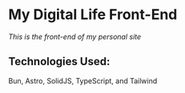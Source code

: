 # My Digital Life Front-End

*This is the front-end of my personal site*

## Technologies Used:
Bun, Astro, SolidJS, TypeScript, and Tailwind

